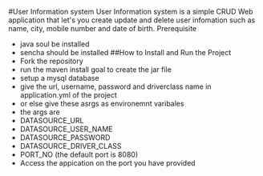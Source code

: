 #User Information system
User Information system is a simple CRUD Web application that let's you create update and delete user infomation such as name, city, mobile number and date of birth.
Prerequisite
- java soul be installed
- sencha should be installed
##How to Install and Run the Project
- Fork the repository
- run the maven install goal to create the jar file
- setup a mysql database
- give the url, username, password and driverclass name in application.yml of the project
- or else give these asrgs as environemnt varibales
- the args are
- DATASOURCE_URL
- DATASOURCE_USER_NAME
- DATASOURCE_PASSWORD
- DATASOURCE_DRIVER_CLASS
- PORT_NO (the default port is 8080)
- Access the appication on the port you have provided

